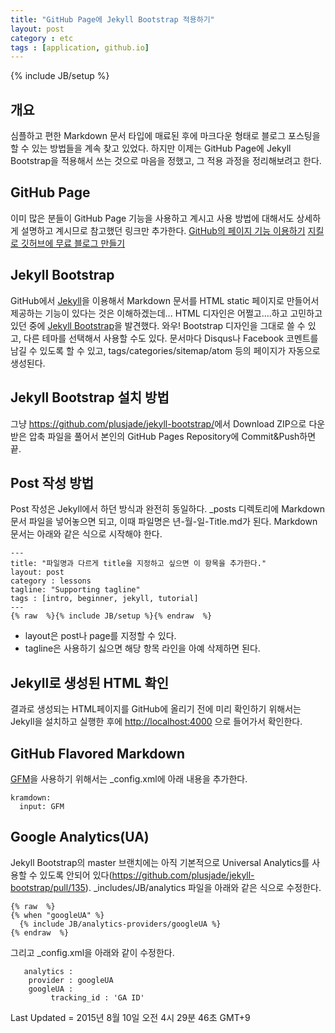 ```yaml
---
title: "GitHub Page에 Jekyll Bootstrap 적용하기"
layout: post
category : etc
tags : [application, github.io]
---
```

{% include JB/setup %}

개요
---
심플하고 편한 Markdown 문서 타입에 매료된 후에 마크다운 형태로 블로그 포스팅을 할 수 있는 방법들을 계속 찾고 있었다.
하지만 이제는 GitHub Page에 Jekyll Bootstrap을 적용해서 쓰는 것으로 마음을 정했고, 그 적용 과정을 정리해보려고 한다.

GitHub Page
-----------
이미 많은 분들이 GitHub Page 기능을 사용하고 계시고 사용 방법에 대해서도 상세하게 설명하고 계시므로 참고했던 링크만 추가한다.
[GitHub의 페이지 기능 이용하기](https://dogfeet.github.io/articles/2012/github-pages.html)
[지킬로 깃허브에 무료 블로그 만들기](https://nolboo.github.io/blog/2013/10/15/free-blog-with-github-jekyll/)


Jekyll Bootstrap
----------------
GitHub에서 [Jekyll](http://jekyllrb.com/)을 이용해서 Markdown 문서를 HTML static 페이지로 만들어서 제공하는 기능이 있다는 것은 이해하겠는데...
HTML 디자인은 어쩔고....하고 고민하고 있던 중에 [Jekyll Bootstrap](http://jekyllbootstrap.com/)을 발견했다. 와우!
Bootstrap 디자인을 그대로 쓸 수 있고, 다른 테마를 선택해서 사용할 수도 있다.
문서마다 Disqus나 Facebook 코멘트를 남길 수 있도록 할 수 있고, tags/categories/sitemap/atom 등의 페이지가 자동으로 생성된다.


Jekyll Bootstrap 설치 방법
------------------------
그냥 <https://github.com/plusjade/jekyll-bootstrap/>에서 
Download ZIP으로 다운 받은 압축 파일을 풀어서 
본인의 GitHub Pages Repository에 Commit&Push하면 끝.



Post 작성 방법
------------
Post 작성은 Jekyll에서 하던 방식과 완전히 동일하다.
_posts 디렉토리에 Markdown 문서 파일을 넣어놓으면 되고, 이때 파일명은 년-월-일-Title.md가 된다.
Markdown문서는 아래와 같은 식으로 시작해야 한다.

```
---
title: "파일명과 다르게 title을 지정하고 싶으면 이 항목을 추가한다."
layout: post
category : lessons
tagline: "Supporting tagline"
tags : [intro, beginner, jekyll, tutorial]
---
{% raw  %}{% include JB/setup %}{% endraw  %}
```

* layout은 post나 page를 지정할 수 있다.
* tagline은 사용하기 싫으면 해당 항목 라인을 아예 삭제하면 된다.


Jekyll로 생성된 HTML 확인
----------------------
결과로 생성되는 HTML페이지를 GitHub에 올리기 전에 미리 확인하기 위해서는 
Jekyll을 설치하고 실행한 후에 <http://localhost:4000> 으로 들어가서 확인한다.


GitHub Flavored Markdown
------------------------
[GFM](<https://help.github.com/articles/github-flavored-markdown/>)을 사용하기 위해서는 _config.xml에 아래 내용을 추가한다.

```
kramdown:
  input: GFM
```

Google Analytics(UA)
--------------------
Jekyll Bootstrap의 master 브랜치에는 아직 기본적으로 Universal Analytics를 사용할 수 있도록 안되어 있다(<https://github.com/plusjade/jekyll-bootstrap/pull/135>).
_includes/JB/analytics 파일을 아래와 같은 식으로 수정한다.

```
{% raw  %}
{% when "googleUA" %}
  {% include JB/analytics-providers/googleUA %}
{% endraw  %}  
```

그리고 _config.xml을 아래와 같이 수정한다.

```
   analytics :
    provider : googleUA
    googleUA : 
         tracking_id : 'GA ID'

```


Last Updated = 2015년 8월 10일 오전 4시 29분 46초 GMT+9